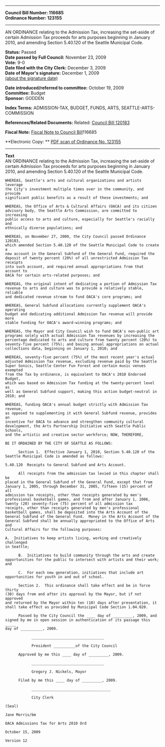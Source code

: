 * * * * *  
  
**Council Bill Number: [](#h0)[](#h2)116685**   
**Ordinance Number: 123155**  
  
* * * * *  
  
AN ORDINANCE relating to the Admission Tax, increasing the set-aside of certain Admission Tax proceeds for arts purposes beginning in January 2010, and amending Section 5.40.120 of the Seattle Municipal Code.  
  
**Status:** Passed   
**Date passed by Full Council:** November 23, 2009   
**Vote:** 9-0   
**Date filed with the City Clerk:** December 3, 2009   
**Date of Mayor's signature:** December 1, 2009   
[(about the signature date)](/~public/approvaldate.htm)   
  
  
**Date introduced/referred to committee:** October 19, 2009   
**Committee:** Budget   
**Sponsor:** GODDEN   
  
**Index Terms:** ADMISSION-TAX, BUDGET, FUNDS, ARTS, SEATTLE-ARTS-COMMISSION  
  
**References/Related Documents:** Related: [Council Bill 120183](http://clerk.ci.seattle.wa.us/~scripts/nph-brs.exe?s1=&s3=&s4=120183&s2=&s5=&Sect4=and&l=20&Sect2=THESON&Sect3=PLURON&Sect5=CBOR1&Sect6=HITOFF&d=CBOR&p=1&u=/~public/cbor1.htm&r=0&f=S)  
  
**Fiscal Note:** [Fiscal Note to Council Bill](http://clerk.seattle.gov/~public/fnote/116685.htm)[](#h1)[](#h3)116685  
  
**Electronic Copy: ** [PDF scan of Ordinance No. 123155](/~archives/Ordinances/Ord_123155.pdf)  
  
* * * * *  
  
**Text**  
    AN ORDINANCE relating to the Admission Tax, increasing the set-aside of  
    certain Admission Tax proceeds for arts purposes beginning in January  
    2010, and amending Section 5.40.120 of the Seattle Municipal Code.  
  
    WHEREAS, Seattle's arts and cultural organizations and artists leverage  
    the City's investment multiple times over in the community, and provide  
    significant public benefits as a result of these investments; and  
  
    WHEREAS, the Office of Arts & Cultural Affairs (OACA) and its citizen  
    advisory body, the Seattle Arts Commission, are committed to increasing  
    public access to arts and culture, especially for Seattle's racially and  
    ethnically diverse populations; and  
  
    WHEREAS, on November 27, 2000, the City Council passed Ordinance 120183,  
    which amended Section 5.40.120 of the Seattle Municipal Code to create a  
    new account in the General Subfund of the General Fund, required the  
    deposit of twenty percent (20%) of all unrestricted Admission Tax receipts  
    into such account, and required annual appropriations from that account to  
    OACA for certain arts-related purposes; and  
  
    WHEREAS, the original intent of dedicating a portion of Admission Tax  
    revenue to arts and culture was to provide a relatively stable, reliable  
    and dedicated revenue stream to fund OACA's core programs; and  
  
    WHEREAS, General Subfund allocations currently supplement OACA's operating  
    budget and dedicating additional Admission Tax revenue will provide more  
    stable funding for OACA's award-winning programs; and  
  
    WHEREAS, the Mayor and City Council wish to fund OACA's non-public art  
    programs solely with actual Admission Tax revenues by increasing the  
    percentage dedicated to arts and culture from twenty percent (20%) to  
    seventy-five percent (75%); and basing annual appropriations on actual  
    collections data, beginning on January 1, 2010; and  
  
    WHEREAS, seventy-five percent (75%) of the most recent year's actual  
    adjusted Admission Tax revenue, excluding revenue paid by the Seattle  
    Super Sonics, Seattle Center Fun Forest and certain music venues exempted  
    from the Tax by ordinance, is equivalent to OACA's 2010 Endorsed Budget,  
    which was based on Admission Tax funding at the twenty-percent level as  
    well as General Subfund support, making this action budget-neutral in  
    2010; and  
  
    WHEREAS, funding OACA's annual budget strictly with Admission Tax revenue,  
    as opposed to supplementing it with General Subfund revenue, provides an  
    incentive for OACA to advance and strengthen community cultural  
    development, the Arts Partnership Initiative with Seattle Public Schools,  
    and the artistic and creative sector workforce; NOW, THEREFORE,  
  
    BE IT ORDAINED BY THE CITY OF SEATTLE AS FOLLOWS:  
  
          Section 1.  Effective January 1, 2010, Section 5.40.120 of the  
    Seattle Municipal Code is amended as follows:  
  
    5.40.120  Receipts to General Subfund and Arts Account.  
  
          All receipts from the admission tax levied in this chapter shall be  
    placed in the General Subfund of the General Fund, except that from  
    January 1, 2005, through December 31, 2005, fifteen (15) percent of all  
    admission tax receipts, other than receipts generated by men's  
    professional basketball games, and from and after January 1, 2006,   
    twenty (20) seventy-five (75) percent of all admission tax  
    receipts, other than receipts generated by men's professional  
    basketball games, shall be deposited into the Arts Account of the  
    General Subfund of the General Fund.  Money in the Arts Account of the  
    General Subfund shall be annually appropriated to the Office of Arts and  
    Cultural Affairs for the following purposes:  
  
    A.  Initiatives to keep artists living, working and creatively challenged  
    in Seattle;  
  
          B.  Initiatives to build community through the arts and create  
    opportunities for the public to intersect with artists and their work; and  
  
          C.  For each new generation, initiatives that include art  
    opportunities for youth in and out of school.  
  
          Section 2.  This ordinance shall take effect and be in force thirty  
    (30) days from and after its approval by the Mayor, but if not approved  
    and returned by the Mayor within ten (10) days after presentation, it  
    shall take effect as provided by Municipal Code Section 1.04.020.  
  
          Passed by the City Council the ____ day of _________, 2009, and  
    signed by me in open session in authentication of its passage this _____  
    day of __________, 2009.  
  
                _________________________________  
  
                President __________of the City Council  
  
          Approved by me this ____ day of _________, 2009.  
  
                _________________________________  
  
                Gregory J. Nickels, Mayor  
  
          Filed by me this ____ day of _________, 2009.  
  
                ____________________________________  
  
                City Clerk  
  
    (Seal)  
  
    Jane Morris/bm  
  
    OACA Admissions Tax for Arts 2010 Ord  
  
    October 15, 2009  
  
    Version 12  
